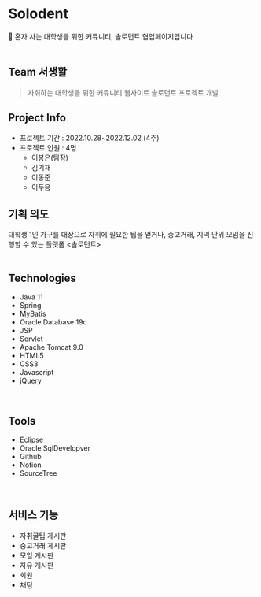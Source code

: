 # Solodent
🏡 혼자 사는 대학생을 위한 커뮤니티, 솔로던트 협업페이지입니다
<br><br>

## Team 서생활
> 자취하는 대학생을 위한 커뮤니티 웹사이트 솔로던트 프로젝트 개발

## Project Info
- 프로젝트 기간 : 2022.10.28~2022.12.02 (4주)
- 프로젝트 인원 : 4명
    - 이봉은(팀장)
    - 김기재
    - 이동준
    - 이두용

## 기획 의도
대학생 1인 가구를 대상으로 자취에 필요한 팁을 얻거나, 중고거래, 지역 단위 모임을
진행할 수 있는 플랫폼 <솔로던트>
<br><br>

## Technologies
- Java 11
- Spring
- MyBatis
- Oracle Database 19c
- JSP
- Servlet
- Apache Tomcat 9.0
- HTML5
- CSS3
- Javascript
- jQuery
<br>

## Tools
- Eclipse
- Oracle SqlDevelopver
- Github
- Notion
- SourceTree
<br>

## 서비스 기능
- 자취꿀팁 게시판
- 중고거래 게시판
- 모임 게시판
- 자유 게시판
- 회원
- 채팅

